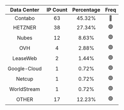 | Data Center | IP Count | Percentage | Freq |
|:------------:|:--------:|:-----------:|:-----:|
| Contabo | 63 | 45.32% | 🔴 |
| HETZNER | 38 | 27.34% | 🟢 |
| Nubes | 12 | 8.63% | 🟢 |
| OVH | 4 | 2.88% | 🟢 |
| LeaseWeb | 2 | 1.44% | 🟢 |
| Google-Cloud | 1 | 0.72% | 🟢 |
| Netcup | 1 | 0.72% | 🟢 |
| WorldStream | 1 | 0.72% | 🟢 |
| OTHER | 17 | 12.23% | 🟢 |